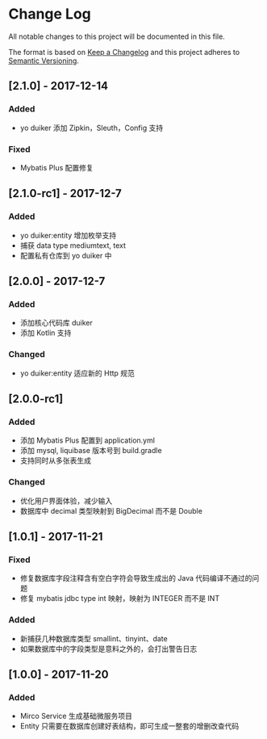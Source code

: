 # Change Log
All notable changes to this project will be documented in this file.

The format is based on [Keep a Changelog](http://keepachangelog.com/)
and this project adheres to [Semantic Versioning](http://semver.org/).

## [2.1.0] - 2017-12-14
### Added

- yo duiker 添加 Zipkin，Sleuth，Config 支持

### Fixed

- Mybatis Plus 配置修复

## [2.1.0-rc1] - 2017-12-7
### Added

- yo duiker:entity 增加枚举支持
- 捕获 data type mediumtext, text
- 配置私有仓库到 yo duiker 中

## [2.0.0] - 2017-12-7
### Added

- 添加核心代码库 duiker
- 添加 Kotlin 支持

### Changed

- yo duiker:entity 适应新的 Http 规范

## [2.0.0-rc1]
### Added

- 添加 Mybatis Plus 配置到 application.yml
- 添加 mysql, liquibase 版本号到 build.gradle
- 支持同时从多张表生成

### Changed

- 优化用户界面体验，减少输入
- 数据库中 decimal 类型映射到 BigDecimal 而不是 Double

## [1.0.1] - 2017-11-21
### Fixed

- 修复数据库字段注释含有空白字符会导致生成出的 Java 代码编译不通过的问题
- 修复 mybatis jdbc type int 映射，映射为 INTEGER 而不是 INT

### Added

- 新捕获几种数据库类型 smallint、tinyint、date
- 如果数据库中的字段类型是意料之外的，会打出警告日志

## [1.0.0] - 2017-11-20
### Added

- Mirco Service 生成基础微服务项目
- Entity 只需要在数据库创建好表结构，即可生成一整套的增删改查代码
